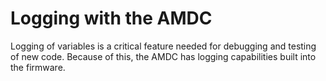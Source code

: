 # Logging with the AMDC
Logging of variables is a critical feature needed for debugging and testing of new code. Because of this, the AMDC has logging 
capabilities built into the firmware. 
